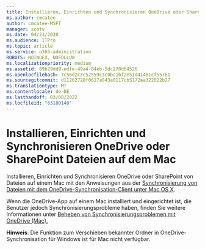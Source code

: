 ```yaml
---
title: Installieren, Einrichten und Synchronisieren OneDrive oder SharePoint Dateien auf dem Mac
ms.author: cmcatee
author: cmcatee-MSFT
manager: scotv
ms.date: 04/21/2020
ms.audience: ITPro
ms.topic: article
ms.service: o365-administration
ROBOTS: NOINDEX, NOFOLLOW
ms.localizationpriority: medium
ms.assetid: 89b29dd9-edfe-49a4-84eb-5dc270d64526
ms.openlocfilehash: 7c56d2c3c52559c3c0bc1bf2e51d41481cf55761
ms.sourcegitcommit: d11262728f0617a843a0117cb5172aa322022b27
ms.translationtype: MT
ms.contentlocale: de-DE
ms.lasthandoff: 03/08/2022
ms.locfileid: "63180140"
---
```

# <a name="install-setup-and-sync-onedrive-or-sharepoint-files-on-mac"></a>Installieren, Einrichten und Synchronisieren OneDrive oder SharePoint Dateien auf dem Mac 

Installieren, Einrichten und Synchronisieren OneDrive oder SharePoint von Dateien auf einem Mac mit den Anweisungen aus der [Synchronisierung von Dateien mit dem OneDrive-Synchronisation-Client unter Mac OS X](https://support.office.com/article/sync-files-with-the-onedrive-sync-client-on-mac-os-x-d11b9f29-00bb-4172-be39-997da46f913f).

Wenn die OneDrive-App auf einem Mac installiert und eingerichtet ist, die Benutzer jedoch Synchronisierungsprobleme haben, finden Sie weitere Informationen unter [Beheben von Synchronisierungsproblemen mit OneDrive (Mac).](https://support.office.com/article/fix-onedrive-sync-problems-on-a-mac-af3012d7-13ec-4ac9-bbb1-ebcd2a0cd756)

**Hinweis**: Die Funktion zum Verschieben bekannter Ordner in OneDrive-Synchronisation für Windows ist für Mac nicht verfügbar.




